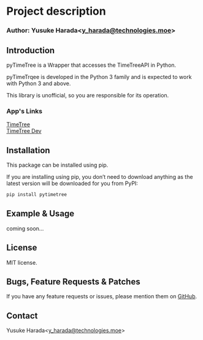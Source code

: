 # Project description<PyTimeTree>

### Author: Yusuke Harada<[y_harada@technologies.moe](mailto:y_harada@technologies.moe])>

## Introduction

pyTimeTree is a Wrapper that accesses the TimeTreeAPI in Python.  

pyTimeTrqee is developed in the Python 3 family and is expected to work with Python 3 and above.

This library is unofficial, so you are responsible for its operation.

### App's Links
[TimeTree](https://timetreeapp.com/)  
[TimeTree Dev](https://developers.timetreeapp.com/)

## Installation
This package can be installed using pip.  

If you are installing using pip, you don’t need to download anything as the latest version will be downloaded for you from PyPI:

```bash
pip install pytimetree
```

## Example & Usage

coming soon...

## License

MIT license.

## Bugs, Feature Requests & Patches

If you have any feature requests or issues, please mention them on  [GitHub](https://github.com/m96-chan/pytimetree/issues).

## Contact

Yusuke Harada<[y_harada@technologies.moe](mailto:y_harada@technologies.moe])>

